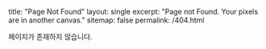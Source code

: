 title: "Page Not Found"
layout: single
excerpt: "Page not Found. Your pixels are in another canvas."
sitemap: false
permalink: /404.html

페이지가 존재하지 않습니다.

<script type="text/javascript">
    var GOOG_FIXURL_LANG = 'ko';
    var GOOG_FIXURL_LANG = '{{ site.url }}';
</script>

<script type="text/javascript" src="//linkhelp.clients.google.com/tbproxy/lh/wm/fixurl.js>